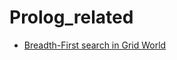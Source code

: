 # Prolog_related
- [Breadth-First search in Grid World](https://github.com/Ethan9030/Prolog_related/blob/main/search_bf.md)
